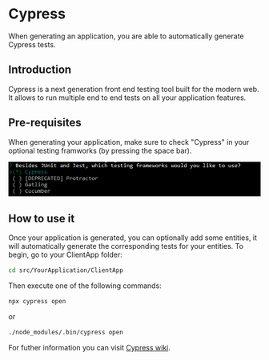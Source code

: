 # Cypress

When generating an application, you are able to automatically generate Cypress tests.

## Introduction

Cypress is a next generation front end testing tool built for the modern web. It allows to run multiple end to end tests on all your application features.

## Pre-requisites

When generating your application, make sure to check "Cypress" in your optional testing framworks (by pressing the space bar).

![cypress-choice](../assets/cypress-choice.png)

## How to use it

Once your application is generated, you can optionally add some entities, it will automatically generate the corresponding tests for your entities. To begin, go to your ClientApp folder:
```bash
cd src/YourApplication/ClientApp
```
Then execute one of the following commands:
```bash
npx cypress open
```
or
```bash
./node_modules/.bin/cypress open
```
For futher information you can visit [Cypress wiki](https://docs.cypress.io/guides/guides/command-line#How-to-run-commands).
